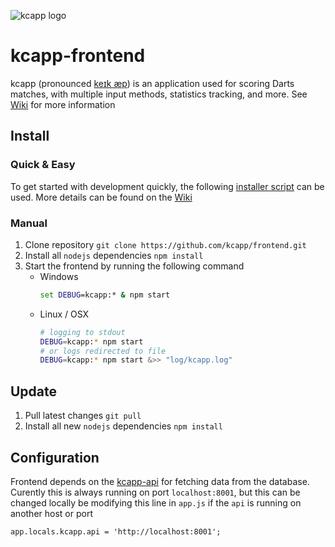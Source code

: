 ![kcapp logo](https://raw.githubusercontent.com/kcapp/frontend/master/public/images/logo.png)
# kcapp-frontend
kcapp (pronounced [keɪk æp](https://en.wikipedia.org/wiki/Help:IPA/English)) is an application used for scoring Darts matches, with multiple input methods, statistics tracking, and more. See [Wiki](https://github.com/kcapp/frontend/wiki) for more information

## Install
### Quick & Easy
To get started with development quickly, the following [installer script](https://github.com/kcapp/services/blob/master/installer.sh) can be used. More details can be found on the [Wiki](https://github.com/kcapp/frontend/wiki/Technical-Setup#development-getting-started)

### Manual
1. Clone repository `git clone https://github.com/kcapp/frontend.git`
2. Install all `nodejs` dependencies `npm install`
3. Start the frontend by running the following command
    * Windows
        ```bat
        set DEBUG=kcapp:* & npm start
        ```
    * Linux / OSX
        ```bash
        # logging to stdout
        DEBUG=kcapp:* npm start
        # or logs redirected to file
        DEBUG=kcapp:* npm start &>> "log/kcapp.log"
        ```

## Update
1. Pull latest changes `git pull`
2. Install all new `nodejs` dependencies `npm install`

## Configuration
Frontend depends on the [kcapp-api](https://github.com/kcapp/api) for fetching data from the database. Curently this is always running on port `localhost:8001`, but this can be changed locally be modifying this line in `app.js` if the `api` is running on another host or port
```
app.locals.kcapp.api = 'http://localhost:8001';
```
